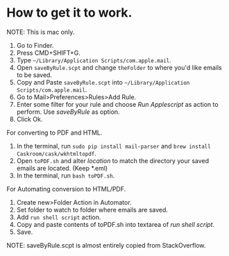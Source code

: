 # How to get it to work.

NOTE: This is mac only.

1. Go to Finder.
2. Press CMD+SHIFT+G.
3. Type `~/Library/Application Scripts/com.apple.mail`.
4. Open `saveByRule.scpt` and change `theFolder` to where you'd like emails to be saved.
5. Copy and Paste `saveByRule.scpt` into `~/Library/Application Scripts/com.apple.mail`.
6. Go to Mail>Preferences>Rules>Add Rule.
7. Enter some filter for your rule and choose *Run Applescript* as action to perform. Use *saveByRule* as option.
8. Click Ok.

For converting to PDF and HTML.
1. In the terminal, run `sudo pip install mail-parser` and `brew install Caskroom/cask/wkhtmltopdf`.
1. Open `toPDF.sh` and alter *location* to match the directory your saved emails are located. (Keep \*.eml)
2. In the terminal, run `bash toPDF.sh`.

For Automating conversion to HTML/PDF.
1. Create new>Folder Action in Automator.
2. Set folder to watch to folder where emails are saved.
3. Add `run shell script` action.
4. Copy and paste contents of toPDF.sh into textarea of *run shell script*.
5. Save.

NOTE: saveByRule.scpt is almost entirely copied from StackOverflow.
